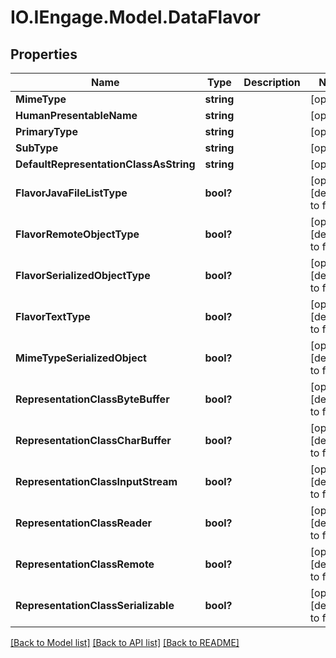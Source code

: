 # IO.IEngage.Model.DataFlavor
## Properties

Name | Type | Description | Notes
------------ | ------------- | ------------- | -------------
**MimeType** | **string** |  | [optional] 
**HumanPresentableName** | **string** |  | [optional] 
**PrimaryType** | **string** |  | [optional] 
**SubType** | **string** |  | [optional] 
**DefaultRepresentationClassAsString** | **string** |  | [optional] 
**FlavorJavaFileListType** | **bool?** |  | [optional] [default to false]
**FlavorRemoteObjectType** | **bool?** |  | [optional] [default to false]
**FlavorSerializedObjectType** | **bool?** |  | [optional] [default to false]
**FlavorTextType** | **bool?** |  | [optional] [default to false]
**MimeTypeSerializedObject** | **bool?** |  | [optional] [default to false]
**RepresentationClassByteBuffer** | **bool?** |  | [optional] [default to false]
**RepresentationClassCharBuffer** | **bool?** |  | [optional] [default to false]
**RepresentationClassInputStream** | **bool?** |  | [optional] [default to false]
**RepresentationClassReader** | **bool?** |  | [optional] [default to false]
**RepresentationClassRemote** | **bool?** |  | [optional] [default to false]
**RepresentationClassSerializable** | **bool?** |  | [optional] [default to false]

[[Back to Model list]](../README.md#documentation-for-models) [[Back to API list]](../README.md#documentation-for-api-endpoints) [[Back to README]](../README.md)

